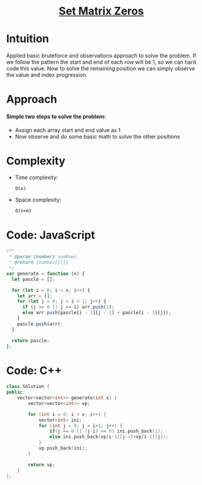 <h1 align="center"><a href="https://takeuforward.org/interviews/strivers-sde-sheet-top-coding-interview-problems" target="_blank">Set Matrix Zeros</a></h1>

# Intuition

<!-- Describe your first thoughts on how to solve this problem. -->

Applied basic bruteforce and observations approach to solve the problem. If we follow the pattern the start and end of each row will be 1, so we can hard code this value. Now to solve the remaining position we can simply observe the value and index progression.

# Approach

<!-- Describe your approach to solving the problem. -->

#### Simple two steps to solve the problem:

- Assign each array start and end value as 1
- Now observe and do some basic math to solve the other positions

# Complexity

- Time complexity:
  <!-- Add your time complexity here, e.g. $$O(n)$$ -->

  `O(n)`

- Space complexity:
  <!-- Add your space complexity here, e.g. $$O(n)$$ -->
  `O(n+m)`

# Code: JavaScript

```javascript
/**
 * @param {number} numRows
 * @return {number[][]}
 */
var generate = function (x) {
  let pascle = [];

  for (let i = 0; i < x; i++) {
    let arr = [];
    for (let j = 0; j < i + 1; j++) {
      if (j == 0 || j == i) arr.push(1);
      else arr.push(pascle[i - 1][j - 1] + pascle[i - 1][j]);
    }
    pascle.push(arr);
  }

  return pascle;
};
```

# Code: C++

```c++
class Solution {
public:
    vector<vector<int>> generate(int x) {
        vector<vector<int>> vp;

        for (int i = 0; i < x; i++) {
            vector<int> ini;
            for (int j = 0; j < i+1; j++) {
                if(j == 0 || (j-i) == 0) ini.push_back(1);
                else ini.push_back(vp[i-1][j-1]+vp[i-1][j]);
            }
            vp.push_back(ini);
        }

        return vp;
    }
};
```
